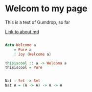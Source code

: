 # Welcom to my page

This is a test of Gumdrop, so far

[Link to about.md](#!/about)

```haskell

data Welcome a 
    = Pure a
    | Joy (Welcome a)

thisiscool :: a -> Welcoma a
thisiscool = Pure
```

```agda

Nat : Set -> Set
Nat A = (A -> A) -> A -> A
```

